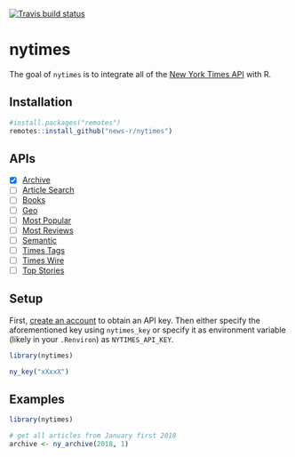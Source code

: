 <!-- README.md is generated from README.Rmd. Please edit that file -->



<!-- badges: start -->
[![Travis build status](https://travis-ci.org/news-r/nytimes.svg?branch=master)](https://travis-ci.org/news-r/nytimes)
<!-- badges: end -->

# nytimes

The goal of `nytimes` is to integrate all of the [New York Times API](https://developer.nytimes.com) with R.

## Installation

``` r
#install.packages("remotes")
remotes::install_github("news-r/nytimes")
```

## APIs

- [x] [Archive](https://developer.nytimes.com/docs/archive-product/1/overview) 
- [ ] [Article Search](https://developer.nytimes.com/docs/articlesearch-product/1/overview)
- [ ] [Books](https://developer.nytimes.com/docs/books-product/1/overview)
- [ ] [Geo](https://developer.nytimes.com/docs/geo-product/1/overview)
- [ ] [Most Popular](https://developer.nytimes.com/docs/most-popular-product/1/overview)
- [ ] [Most Reviews](https://developer.nytimes.com/docs/movie-reviews-api/1/overview)
- [ ] [Semantic](https://developer.nytimes.com/docs/semantic-api-product/1/overview)
- [ ] [Times Tags](https://developer.nytimes.com/docs/timestags-product/1/overview)
- [ ] [Times Wire](https://developer.nytimes.com/docs/timeswire-product/1/overview)
- [ ] [Top Stories](https://developer.nytimes.com/docs/top-stories-product/1/overview)

## Setup

First, [create an account](https://developer.nytimes.com) to obtain an API key. Then either specify the aforementioned key using `nytimes_key` or specify it as environment variable (likely in your `.Renviron`) as `NYTIMES_API_KEY`.

```r
library(nytimes)

ny_key("xXxxX")
```

## Examples


```r
library(nytimes)

# get all articles from January first 2018
archive <- ny_archive(2018, 1)
```
